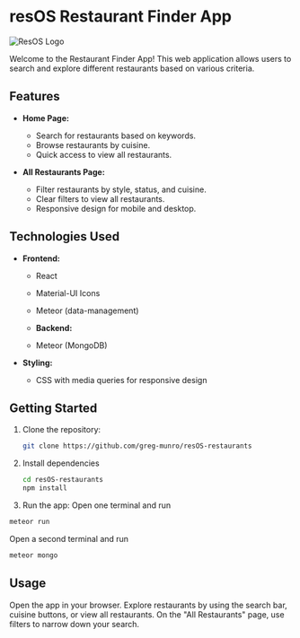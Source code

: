 # resOS Restaurant Finder App

![ResOS Logo](https://resos.com/wp-content/uploads/2019/08/resos-some-1200x1200.png)

Welcome to the Restaurant Finder App! This web application allows users to search and explore different restaurants based on various criteria.

## Features

- **Home Page:**
  - Search for restaurants based on keywords.
  - Browse restaurants by cuisine.
  - Quick access to view all restaurants.

- **All Restaurants Page:**
  - Filter restaurants by style, status, and cuisine.
  - Clear filters to view all restaurants.
  - Responsive design for mobile and desktop.

## Technologies Used

- **Frontend:**
  - React
  - Material-UI Icons
  - Meteor (data-management)

  - **Backend:**
  - Meteor (MongoDB)

- **Styling:**
  - CSS with media queries for responsive design

## Getting Started

1. Clone the repository:

   ```bash
   git clone https://github.com/greg-munro/resOS-restaurants

2. Install dependencies

   ```bash 
   cd resOS-restaurants
   npm install

3. Run the app:
Open one terminal and run

  ```bash
  meteor run
```

Open a second terminal and run

  ```bash
  meteor mongo
  ```

## Usage 
Open the app in your browser.
Explore restaurants by using the search bar, cuisine buttons, or view all restaurants.
On the "All Restaurants" page, use filters to narrow down your search.
